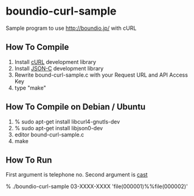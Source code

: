 boundio-curl-sample
===================

Sample program to use http://boundio.jp/ with cURL

How To Compile
--------------

1. Install [cURL](http://curl.haxx.se/) development library
2. Install [JSON-C](http://oss.metaparadigm.com/json-c/) development library
3. Rewrite bound-curl-sample.c with your Request URL and API Access Key
4. type "make"

How To Compile on Debian / Ubuntu
---------------------------------

1. % sudo apt-get install libcurl4-gnutls-dev
2. % sudo apt-get install libjson0-dev
3. editor bound-curl-sample.c
4. make

How To Run
----------

First argument is telephone no.
Second argument is [cast](http://bit.ly/JiDJIJ)

% ./boundio-curl-sample 03-XXXX-XXXX 'file(000001)%%file(000002)'
